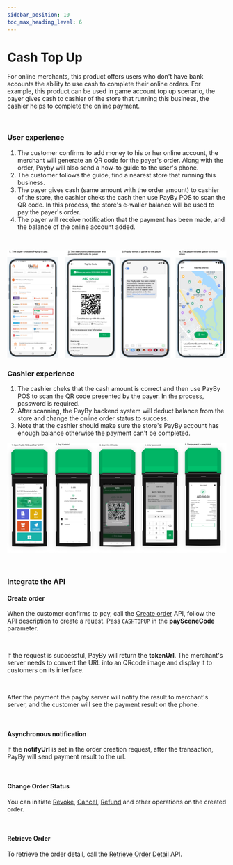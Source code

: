 ```yaml
---
sidebar_position: 10
toc_max_heading_level: 6
---
```


# Cash Top Up

For online merchants, this product offers users who don't have bank accounts the ability to use cash to complete their online orders. For example, this product can be used in game account top up scenario, the payer gives cash to cashier of the store that running this business, the cashier helps to complete the online payment.

<br/>

### User experience

1.  The customer confirms to add money to his or her online account, the merchant will generate an QR code for the payer's order. Along with the order, Payby will also send a how-to guide to the user's phone.
2.  The customer follows the guide, find a nearest store that running this business.
3.  The payer gives cash (same amount with the order amount) to cashier of the store, the cashier cheks the cash then use PayBy POS to scan the QR code. In this process, the store's e-waller balance will be used to pay the payer's order.
4.  The payer will receive notification that the payment has been made, and the balance of the online account added.

<br/>

![payer-ue](../pic/ue-payer-cash.png)



### Cashier experience

1. The cashier cheks that the cash amount is correct and then use PayBy POS to scan the QR code presented by the payer. In the process, password is required.
2. After scanning, the PayBy backend system will deduct balance from the store and change the online order status to success.
3. Note that the cashier should make sure the store's PayBy account has enough balance otherwise the payment can't be completed.

![cashier-ue](../pic/ue-cashier-cash.png)

<br/>



### Integrate the API

#### Create order

When the customer confirms to pay, call the [Create order](/docs/createorder) API,  follow the API description to create a reuest. Pass `CASHTOPUP` in the **paySceneCode** parameter.

<br/>

If the request is successful, PayBy will return the **tokenUrl**. The merchant's server needs to convert the URL into an QRcode image and display it to customers on its interface.

<br/>

After the payment the payby server will notify the result to merchant's server, and the customer will see the payment result on the phone.

<br/>

#### Asynchronous notification

If the **notifyUrl** is set in the order creation request, after the transaction, PayBy will send payment result to the url.<br/>

<br/>

#### Change Order Status

You can initiate [Revoke](/docs/revoke), [Cancel](/docs/cancel), [Refund](/docs/refund) and other operations on the created order.

<br/>

#### Retrieve Order

To retrieve the order detail, call the [Retrieve Order Detail](/docs/retrieveorderdetail) API.





